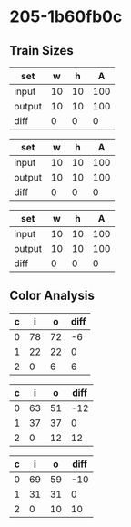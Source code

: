 # 205-1b60fb0c
## Train Sizes

|set|w|h|A|
|---|---|---|---|
|input|10|10|100|
|output|10|10|100|
|diff|0|0|0|


|set|w|h|A|
|---|---|---|---|
|input|10|10|100|
|output|10|10|100|
|diff|0|0|0|


|set|w|h|A|
|---|---|---|---|
|input|10|10|100|
|output|10|10|100|
|diff|0|0|0|


## Color Analysis

|c|i|o|diff|
|---|---|---|---|
|0|78|72|-6|
|1|22|22|0|
|2|0|6|6|


|c|i|o|diff|
|---|---|---|---|
|0|63|51|-12|
|1|37|37|0|
|2|0|12|12|


|c|i|o|diff|
|---|---|---|---|
|0|69|59|-10|
|1|31|31|0|
|2|0|10|10|

